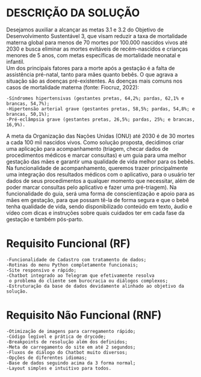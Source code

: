 # DESCRIÇÃO DA SOLUÇÃO 
Desejamos auxiliar a alcançar as metas 3.1 e 3.2 do Objetivo de Desenvolvimento Sustentável 3, que visam reduzir a taxa de mortalidade materna global para menos de 70 mortes por 100.000 nascidos vivos até 2030 e busca eliminar as mortes evitáveis de recém-nascidos e crianças menores de 5 anos, com metas específicas de mortalidade neonatal e infantil.  
Um dos principais fatores para a morte após a gestação é a falta de assistência pré-natal, tanto para mães quanto bebês. O que agrava a situação são as doenças pré-existentes. As doenças mais comuns nos casos de mortalidade materna (fonte: Fiocruz, 2022): 
    
    -Síndromes hipertensivas (gestantes pretas, 64,2%; pardas, 62,1% e brancas, 54,7%); 
    -Hipertensão arterial grave (gestantes pretas, 58,5%; pardas, 54,8%; e brancas, 50,1%); 
    -Pré-eclâmpsia grave (gestantes pretas, 26,5%; pardas, 25%; e brancas, 16,9%). 
 
A meta da Organização das Nações Unidas (ONU) até 2030 é de 30 mortes a cada 100 mil nascidos vivos. 
Como solução proposta, decidimos criar uma aplicação para acompanhamento (triagem, checar dados de procedimentos médicos e marcar consultas) e um guia para uma melhor gestação das mães e garantir uma qualidade de vida melhor para os bebês. 
Na funcionalidade de acompanhamento, queremos trazer principalmente uma integração dos resultados médicos com o aplicativo, para o usuário ter dados de seus procedimentos a qualquer momento que necessitar, além de poder marcar consultas pelo aplicativo e fazer uma pré-triagem). 
Na funcionalidade do guia, será uma forma de conscientização e apoio para as mães em gestação, para que possam tê-la de forma segura e que o bebê tenha qualidade de vida, sendo disponibilizado conteúdo em texto, áudio e vídeo com dicas e instruções sobre quais cuidados ter em cada fase da gestação e também pós-parto.


# Requisito Funcional (RF)

    -Funcionalidade de Cadastro com tratamento de dados;
    -Rotinas do menu Python completamente funcionais;
    -Site responsivo e rápido;
    -Chatbot integrado ao Telegram que efetivamente resolva
     o problema do cliente sem burocracia ou diálogos complexos;
    -Estruturação da base de dados devidamente alinhado ao objetivo da solução.
 
# Requisito Não Funcional (RNF)
 
    -Otimização de imagens para carregamento rápido;
    -Código legível e prática de drycode;
    -Breakpoints de resolução além dos definidos;
    -Meta de carregamento do site em até 2 segundos;
    -Fluxos de diálogo do Chatbot muito diversos;
    -Opções de diferentes idiomas;
    -Base de dados seguindo acima da 3 forma normal;
    -Layout simples e intuitivo para todos. 
